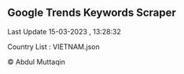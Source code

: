 

## Google Trends Keywords Scraper 
 
Last Update 15-03-2023 , 13:28:32

Country List :
VIETNAM.json



© Abdul Muttaqin 

